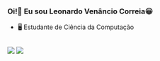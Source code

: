 ### Oi!👋 Eu sou Leonardo Venâncio Correia😀

- 🖥 Estudante de Ciência da Computação

##

<div>
   <a href="https://www.linkedin.com/in/leonardo-ven%C3%A2ncio-correia-29460b230/" target="_blank"><img src="https://img.shields.io/badge/-LinkedIn-%230077B5?style=for-the-badge&logo=linkedin&logoColor=white" target="_blank"></a> 
   <a href="https://www.instagram.com/leov_correia/" target="_blank"><img src="https://img.shields.io/badge/-Instagram-%23E4405F?style=for-the-badge&logo=instagram&logoColor=white" target="_blank"></a>
</div>
